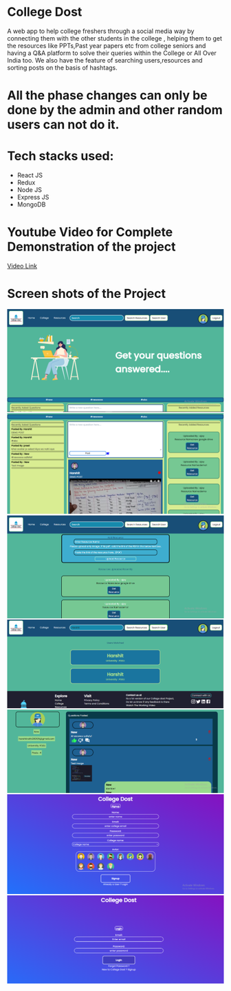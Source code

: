 # College Dost

A web app to help college freshers through a social media way by connecting them with the other students in the college , helping them to get the resources like PPTs,Past year papers etc from college seniors and having a Q&A platform to solve their queries within the College or All Over India too.
We also have the feature of searching users,resources and sorting posts on the basis of hashtags.
 

# All the phase changes can only be done  by the admin and other random users can not do it.

# Tech stacks used:
* React JS
* Redux 
* Node JS
* Express JS
* MongoDB


# Youtube Video for Complete Demonstration of the project
<a href="https://www.youtube.com/watch?v=j77cHQUXqrM&t=47s" target="_blank">Video Link</a>


# Screen shots of the Project 


![alt text](./frontend/screenshots/a.PNG)
![alt text](./frontend/screenshots/b.PNG)
![alt text](./frontend/screenshots/c.PNG)
![alt text](./frontend/screenshots/d.PNG)
![alt text](./frontend/screenshots/e.PNG)
![alt text](./frontend/screenshots/f.PNG)
![alt text](./frontend/screenshots/g.PNG)



